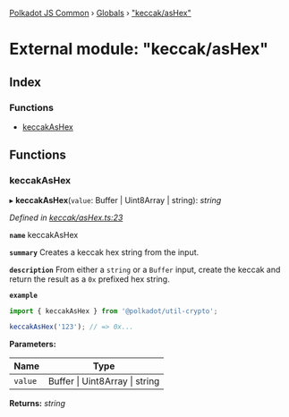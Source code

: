 [Polkadot JS Common](../README.md) › [Globals](../globals.md) › ["keccak/asHex"](_keccak_ashex_.md)

# External module: "keccak/asHex"

## Index

### Functions

* [keccakAsHex](_keccak_ashex_.md#keccakashex)

## Functions

###  keccakAsHex

▸ **keccakAsHex**(`value`: Buffer | Uint8Array | string): *string*

*Defined in [keccak/asHex.ts:23](https://github.com/polkadot-js/common/blob/fc9a5ac2/packages/util-crypto/src/keccak/asHex.ts#L23)*

**`name`** keccakAsHex

**`summary`** Creates a keccak hex string from the input.

**`description`** 
From either a `string` or a `Buffer` input, create the keccak and return the result as a `0x` prefixed hex string.

**`example`** 
<BR>

```javascript
import { keccakAsHex } from '@polkadot/util-crypto';

keccakAsHex('123'); // => 0x...
```

**Parameters:**

Name | Type |
------ | ------ |
`value` | Buffer &#124; Uint8Array &#124; string |

**Returns:** *string*
